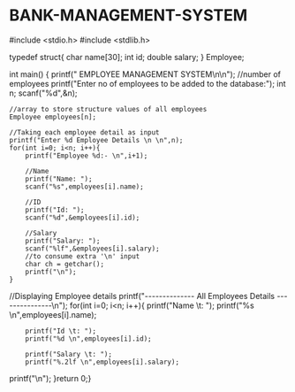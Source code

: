 # BANK-MANAGEMENT-SYSTEM

#include <stdio.h>
#include <stdlib.h>
 
typedef struct{
    char name[30];
    int id;
    double salary;
} Employee;
 
int main()
{
  printf("        EMPLOYEE MANAGEMENT SYSTEM\n\n");
    //number of employees
  printf("Enter no of employees to be added to the database:");
    int n;
 scanf("%d",&n);

    //array to store structure values of all employees
    Employee employees[n];
 
    //Taking each employee detail as input
    printf("Enter %d Employee Details \n \n",n);
    for(int i=0; i<n; i++){
        printf("Employee %d:- \n",i+1);

        //Name
        printf("Name: ");
        scanf("%s",employees[i].name);

        //ID
        printf("Id: ");
        scanf("%d",&employees[i].id);

        //Salary
        printf("Salary: ");
        scanf("%lf",&employees[i].salary);
        //to consume extra '\n' input
        char ch = getchar();
        printf("\n");
    }
   //Displaying Employee details
    printf("-------------- All Employees Details ---------------\n");
    for(int i=0; i<n; i++){
        printf("Name \t: ");
        printf("%s \n",employees[i].name);
 
        printf("Id \t: ");
        printf("%d \n",employees[i].id);
 
        printf("Salary \t: ");
        printf("%.2lf \n",employees[i].salary);
   printf("\n");
    }return 0;}
